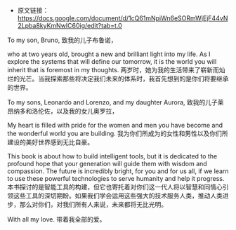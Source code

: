 - 原文链接：https://docs.google.com/document/d/1cQ61mNpiWn6eSORmWjEjF44vN2Lpba8kyKmNwIC60ig/edit?tab=t.0

To my son, Bruno,  致我的儿子布鲁诺，

who at two years old, brought a new and brilliant light into my life. As I explore the systems that will define our tomorrow, it is the world you will inherit that is foremost in my thoughts.
两岁时，她为我的生活带来了崭新而灿烂的光芒。当我探索那些将决定我们未来的体系时，我首先想到的是你们将要继承的世界。

To my sons, Leonardo and Lorenzo, and my daughter Aurora,
致我的儿子莱昂纳多和洛伦佐，以及我的女儿奥罗拉，

My heart is filled with pride for the women and men you have become and the wonderful world you are building.
我为你们所成为的女性和男性以及你们所建设的美好世界感到无比自豪。

This book is about how to build intelligent tools, but it is dedicated to the profound hope that your generation will guide them with wisdom and compassion. The future is incredibly bright, for you and for us all, if we learn to use these powerful technologies to serve humanity and help it progress.
本书探讨的是智能工具的构建，但它也寄托着对你们这一代人将以智慧和同情心引领这些工具的深切期盼。如果我们学会运用这些强大的技术服务人类，推动人类进步，那么对你们，对我们所有人来说，未来都将无比光明。

With all my love.  带着我全部的爱。
